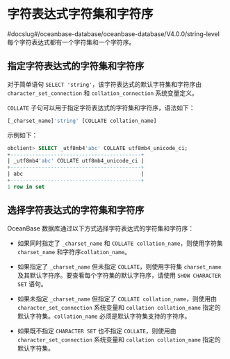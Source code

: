字符表达式字符集和字符序 
=================================
#docslug#/oceanbase-database/oceanbase-database/V4.0.0/string-level
每个字符表达式都有一个字符集和一个字符序。

指定字符表达式的字符集和字符序 
------------------------------------

对于简单语句 `SELECT 'string'`，该字符表达式的默认字符集和字符序由 `character_set_connection` 和 `collation_connection` 系统变量定义。

`COLLATE` 子句可以用于指定字符表达式的字符集和字符序，语法如下：

```sql
[_charset_name]'string' [COLLATE collation_name]
```



示例如下：

```sql
obclient> SELECT _utf8mb4'abc' COLLATE utf8mb4_unicode_ci;
+------------------------------------------+
| _utf8mb4'abc' COLLATE utf8mb4_unicode_ci |
+------------------------------------------+
| abc                                      |
+------------------------------------------+
1 row in set 
```



选择字符表达式的字符集和字符序 
------------------------------------

OceanBase 数据库通过以下方式选择字符表达式的字符集和字符序：

* 如果同时指定了 `_charset_name` 和 `COLLATE collation_name`，则使用字符集 `charset_name` 和字符序`collation_name`。

  

* 如果指定了 `_charset_name` 但未指定 `COLLATE`，则使用字符集 `charset_name` 及其默认字符序。要查看每个字符集的默认字符序，请使用 `SHOW CHARACTER SET` 语句。

  

* 如果未指定 `_charset_name` 但指定了 `COLLATE collation_name`，则使用由 `character_set_connection` 系统变量和 `collation collation_name` 指定的默认字符集。`collation_name` 必须是默认字符集支持的字符序。

  

* 如果既不指定 `CHARACTER SET` 也不指定 `COLLATE`，则使用由 `character_set_connection` 系统变量和 `collation collation_name` 指定的默认字符集。

  



